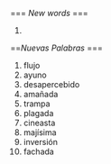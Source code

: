 === *New words* ===

1. 

==*Nuevas Palabras* ===

1. flujo
2. ayuno
3. desapercebido
4. amañada
5. trampa
6. plagada
7. cineasta 
8. majísima
9. inversión
10. fachada
